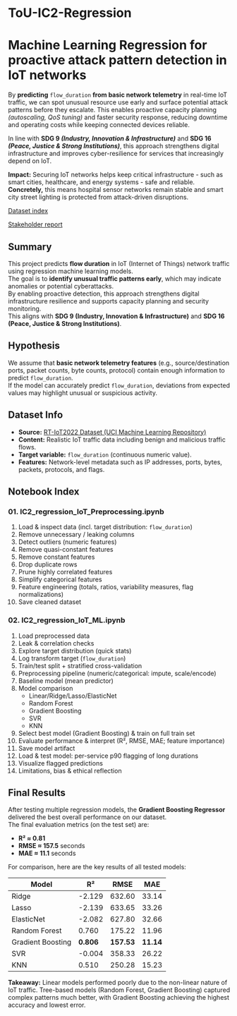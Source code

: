 # ToU-IC2-Regression

# **Machine Learning Regression for proactive attack pattern detection in IoT networks**

By **predicting** `flow_duration` **from basic network telemetry** in real-time IoT traffic, we can spot unusual resource use early and surface potential attack patterns before they escalate. This enables proactive capacity planning *(autoscaling, QoS tuning)* and faster security response, reducing downtime and operating costs while keeping connected devices reliable.

In line with **SDG 9 *(Industry, Innovation & Infrastructure)*** and **SDG 16 *(Peace, Justice & Strong Institutions)***, this approach strengthens digital infrastructure and improves cyber-resilience for services that increasingly depend on IoT.

**Impact:** Securing IoT networks helps keep critical infrastructure - such as smart cities, healthcare, and energy systems - safe and reliable. **Concretely,** this means hospital sensor networks remain stable and smart city street lighting is protected from attack-driven disruptions.

[Dataset index](https://www.notion.so/Dataset-index-25898c6768cd80579f7dcc23e99f9c7a?pvs=21)

[Stakeholder report](https://www.notion.so/Stakeholder-report-Machine-Learning-Regression-for-proactive-attack-pattern-detection-in-IoT-netwo-25d98c6768cd80ac9c52ef4ed8405883#25d98c6768cd804bb121caefc7765c0b)


## Summary
This project predicts **flow duration** in IoT (Internet of Things) network traffic using regression machine learning models.  
The goal is to **identify unusual traffic patterns early**, which may indicate anomalies or potential cyberattacks.  
By enabling proactive detection, this approach strengthens digital infrastructure resilience and supports capacity planning and security monitoring.  
This aligns with **SDG 9 (Industry, Innovation & Infrastructure)** and **SDG 16 (Peace, Justice & Strong Institutions)**.

## Hypothesis
We assume that **basic network telemetry features** (e.g., source/destination ports, packet counts, byte counts, protocol) contain enough information to predict `flow_duration`.  
If the model can accurately predict `flow_duration`, deviations from expected values may highlight unusual or suspicious activity.  

## Dataset Info
- **Source:** [RT-IoT2022 Dataset (UCI Machine Learning Repository)](https://archive.ics.uci.edu/dataset/942/rt-iot2022)  
- **Content:** Realistic IoT traffic data including benign and malicious traffic flows.  
- **Target variable:** `flow_duration` (continuous numeric value).  
- **Features:** Network-level metadata such as IP addresses, ports, bytes, packets, protocols, and flags.  

## Notebook Index

### 01. IC2_regression_IoT_Preprocessing.ipynb
1. Load & inspect data (incl. target distribution: `flow_duration`)
2. Remove unnecessary / leaking columns
3. Detect outliers (numeric features)
4. Remove quasi-constant features
5. Remove constant features
6. Drop duplicate rows
7. Prune highly correlated features
8. Simplify categorical features
9. Feature engineering (totals, ratios, variability measures, flag normalizations)
10. Save cleaned dataset

### 02. IC2_regression_IoT_ML.ipynb
1. Load preprocessed data
2. Leak & correlation checks
3. Explore target distribution (quick stats)
4. Log transform target (`flow_duration`)
5. Train/test split + stratified cross-validation
6. Preprocessing pipeline (numeric/categorical: impute, scale/encode)
7. Baseline model (mean predictor)
8. Model comparison  
   - Linear/Ridge/Lasso/ElasticNet  
   - Random Forest  
   - Gradient Boosting  
   - SVR  
   - KNN
9. Select best model (Gradient Boosting) & train on full train set
10. Evaluate performance & interpret (R², RMSE, MAE; feature importance)
11. Save model artifact
12. Load & test model: per-service p90 flagging of long durations
13. Visualize flagged predictions
14. Limitations, bias & ethical reflection

## Final Results

After testing multiple regression models, the **Gradient Boosting Regressor** delivered the best overall performance on our dataset.  
The final evaluation metrics (on the test set) are:

- **R² ≈ 0.81**  
- **RMSE ≈ 157.5** seconds  
- **MAE ≈ 11.1** seconds  

For comparison, here are the key results of all tested models:

| Model            | R²     | RMSE   | MAE   |
|------------------|--------|--------|-------|
| Ridge            | -2.129 | 632.60 | 33.14 |
| Lasso            | -2.139 | 633.65 | 33.26 |
| ElasticNet       | -2.082 | 627.80 | 32.66 |
| Random Forest    | 0.760  | 175.22 | 11.96 |
| Gradient Boosting| **0.806** | **157.53** | **11.14** |
| SVR              | -0.004 | 358.33 | 26.22 |
| KNN              | 0.510  | 250.28 | 15.23 |

**Takeaway:** Linear models performed poorly due to the non-linear nature of IoT traffic. Tree-based models (Random Forest, Gradient Boosting) captured complex patterns much better, with Gradient Boosting achieving the highest accuracy and lowest error.  


